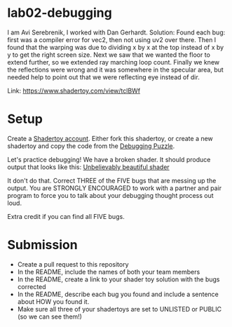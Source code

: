 # lab02-debugging
I am Avi Serebrenik, I worked with Dan Gerhardt.
Solution: 
Found each bug: first was a compiler error for vec2, then not using uv2 over there. Then I found that the warping was due to dividing x by x at the top instead of x by y to get the right screen size. Next we saw that we wanted the floor to extend further, so we extended ray marching loop count. Finally we knew the reflections were wrong and it was somewhere in the specular area, but needed help to point out that we were reflecting eye instead of dir.

Link: https://www.shadertoy.com/view/tclBWf
# Setup 

Create a [Shadertoy account](https://www.shadertoy.com/). Either fork this shadertoy, or create a new shadertoy and copy the code from the [Debugging Puzzle](https://www.shadertoy.com/view/flGfRc).

Let's practice debugging! We have a broken shader. It should produce output that looks like this:
[Unbelievably beautiful shader](https://user-images.githubusercontent.com/1758825/200729570-8e10a37a-345d-4aff-8eff-6baf54a32a40.webm)

It don't do that. Correct THREE of the FIVE bugs that are messing up the output. You are STRONGLY ENCOURAGED to work with a partner and pair program to force you to talk about your debugging thought process out loud.

Extra credit if you can find all FIVE bugs.

# Submission
- Create a pull request to this repository
- In the README, include the names of both your team members
- In the README, create a link to your shader toy solution with the bugs corrected
- In the README, describe each bug you found and include a sentence about HOW you found it.
- Make sure all three of your shadertoys are set to UNLISTED or PUBLIC (so we can see them!)

